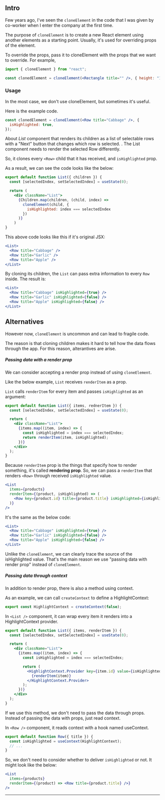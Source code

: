 ## Intro

Few years ago, I've seen the `cloneElement` in the code that I was given by co-worker when I enter the company at the first time.

The purpose of `cloneElement` is to create a new React element using another elements as a starting point. Usually, it's used for overriding props of the element.

To override the props, pass it to cloneElement with the props that we want to override. For example,

```jsx
import { cloneElement } from "react";

const clonedElement = cloneElement(<Rectangle title="" />, { height: "10px" });
```

### Usage

In the most case, we don't use cloneElement, but sometimes it's useful.

Here is the example code.

```jsx
const clonedElement = cloneElement(<Row title="Cabbage" />, {
  isHighlighted: true,
});
```

About _List_ component that renders its children as a list of selectable rows with a "Next" button that changes which row is selected. . The List component needs to render the selected Row differently.

So, it clones every `<Row>` child that it has received, and `isHighlighted` prop.

As a result, we can see the code looks like the below:

```jsx
export default function List({ children }) {
  const [selectedIndex, setSelectedIndex] = useState(0);

  return (
    <div className="List">
      {Children.map(children, (child, index) =>
        cloneElement(child, {
          isHighlighted: index === selectedIndex
        })
      )}
	)
}
```

This above code looks like this if it's original JSX:

```jsx
<List>
  <Row title="Cabbage" />
  <Row title="Garlic" />
  <Row title="Apple" />
</List>
```

By cloning its children, the `List` can pass extra information to every `Row` inside. The result is:

```jsx
<List>
  <Row title="Cabbage" isHighlighted={true} />
  <Row title="Garlic" isHighlighted={false} />
  <Row title="Apple" isHighlighted={false} />
</List>
```

## Alternatives

However now, `cloneElement` is uncommon and can lead to fragile code.

The reason is that cloning children makes it hard to tell how the data flows through the app. For this reason, alterantives are arise.

##### Passing data with a render prop

We can consider accepting a render prop instead of using `cloneElement`.

Like the below example, `List` receives `renderItem` as a prop.

`List` calls `renderItem` for every item and passes `isHighlighted` as an argument:

```jsx
export default function List({ items, rednerItem }) {
  const [selectedIndex, setSelectedIndex] = useState(0);

  return (
    <div className="List">
      {items.map((item, index) => {
        const isHighlighted = index === selectedIndex;
        return renderItem(item, isHighlighted);
      })}
    </div>
  );
}
```

Because `renderItem` prop is the things that specify how to render something, it's called **rendering prop**. So, we can pass a `renderItem` that renders `<Row>` through received `isHighlighted` value.

```jsx
<List
  items={products}
  renderItem={(product, isHighlighted) => (
    <Row key={product.id} title={product.title} isHighlighted={isHighlighted} />
  )}
/>
```

It's the same as the below code:

```jsx
<List>
  <Row title="Cabbage" isHighlighted={true} />
  <Row title="Garlic" isHighlighted={false} />
  <Row title="Apple" isHighlighted={false} />
</List>
```

Unlike the `cloneElement`, we can clearly trace the source of the isHighlighted value. That's the main reason we use "passing data with render prop" instead of `cloneElement`.

##### Passing data through context

In addition to render prop, there is also a method using context.

As an example, we can call `createContext` to define a HighlightContext:

```jsx
export const HighlightContext = createContext(false);
```

In `<List />` component, it can wrap every item it renders into a HighlightContext provider.

```jsx
export default function List({ items, renderItem }) {
  const [selectedIndex, setSelectedIndex] = useState(0);

  return (
    <div className="List">
      {items.map((item, index) => {
        const isHighlighted = index === selectedIndex;

        return (
          <HighlightContext.Provider key={item.id} value={isHighlighted}>
            {renderItem(item)}
          </HighlightContext.Provider>
        );
      })}
    </div>
  );
}
```

If we use this method, we don't need to pass the data through props. Instead of passing the data with props, just read context.

In `<Row />` component, it reads context with a hook named useContext.

```jsx
export default function Row({ title }) {
  const isHighlighted = useContext(HighlightContext);
  // ...
}
```

So, we don't need to consider whether to deliver `isHighlighted` or not. It might look like the below:

```jsx
<List
  items={products}
  renderItem={(product) => <Row title={product.title} />}
/>
```

---

[](https://react.dev/reference/react/cloneElement)

[](https://react.dev/reference/react/cloneElement#alternatives)

[](https://velog.io/@qkrcksdnr98/React-cloneElement)
